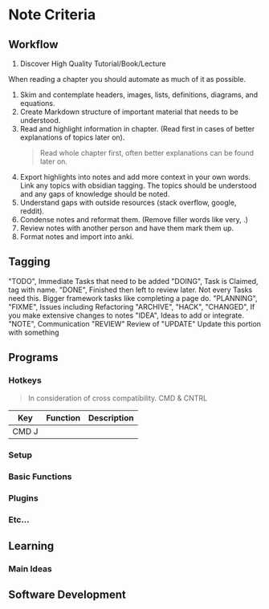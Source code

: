 # Note Criteria            

## Workflow

1. Discover High Quality Tutorial/Book/Lecture 

When reading a chapter you should automate as much of it as possible.
1. Skim and contemplate headers, images, lists, definitions, diagrams, and equations. 
2. Create Markdown structure of important material that needs to be understood. 
3. Read and highlight information in chapter. (Read first in cases of better explanations of topics later on).
	> Read whole chapter first, often better explanations can be found later on. 
4. Export highlights into notes and add more context in your own words. Link any topics with obsidian tagging. The topics should be understood and any gaps of knowledge should be noted.
5. Understand gaps with outside resources (stack overflow, google, reddit). 
6. Condense notes and reformat them. (Remove filler words like very, .)
7. Review notes with another person and have them mark them up. 
8. Format notes and import into anki. 





## Tagging

 "TODO", Immediate Tasks that need to be added
 "DOING", Task is Claimed, tag with name.
 "DONE", Finished then left to review later. Not every Tasks need this. Bigger framework tasks like completing a page do.
 "PLANNING",
 "FIXME", Issues including Refactoring
 "ARCHIVE",
 "HACK",
 "CHANGED", If you make extensive changes to notes
 "IDEA", Ideas to add or integrate.
 "NOTE", Communication
 "REVIEW" Review of
 "UPDATE" Update this portion with something




## Programs
### Hotkeys 
> In consideration of cross compatibility. CMD & CNTRL 

| Key | Function | Description |
| --- | -------- | ----------- |
| CMD J     |          |             |



### Setup
### Basic Functions
### Plugins
### Etc...

## Learning

### Main Ideas 
### 



## Software Development

